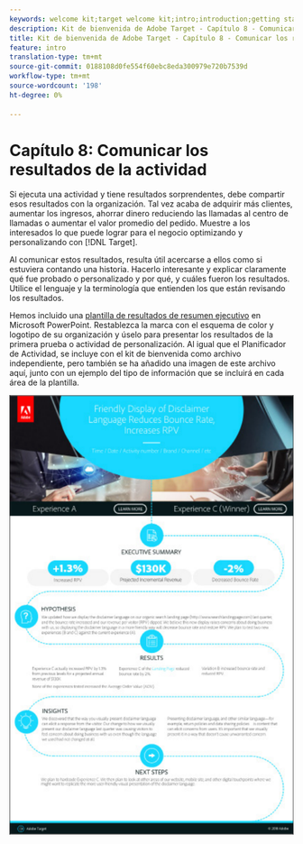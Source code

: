 ```yaml
---
keywords: welcome kit;target welcome kit;intro;introduction;getting started
description: Kit de bienvenida de Adobe Target - Capítulo 8 - Comunicar los resultados de su actividad
title: Kit de bienvenida de Adobe Target - Capítulo 8 - Comunicar los resultados de su actividad
feature: intro
translation-type: tm+mt
source-git-commit: 0188108d0fe554f60ebc8eda300979e720b7539d
workflow-type: tm+mt
source-wordcount: '198'
ht-degree: 0%

---
```



# Capítulo 8: Comunicar los resultados de la actividad

Si ejecuta una actividad y tiene resultados sorprendentes, debe compartir esos resultados con la organización. Tal vez acaba de adquirir más clientes, aumentar los ingresos, ahorrar dinero reduciendo las llamadas al centro de llamadas o aumentar el valor promedio del pedido. Muestre a los interesados lo que puede lograr para el negocio optimizando y personalizando con [!DNL Target].

Al comunicar estos resultados, resulta útil acercarse a ellos como si estuviera contando una historia. Hacerlo interesante y explicar claramente qué fue probado o personalizado y por qué, y cuáles fueron los resultados. Utilice el lenguaje y la terminología que entienden los que están revisando los resultados.

Hemos incluido una [plantilla de resultados de resumen ejecutivo](/help/assets/executive-summary.zip) en Microsoft PowerPoint. Restablezca la marca con el esquema de color y logotipo de su organización y úselo para presentar los resultados de la primera prueba o actividad de personalización. Al igual que el Planificador de Actividad, se incluye con el kit de bienvenida como archivo independiente, pero también se ha añadido una imagen de este archivo aquí, junto con un ejemplo del tipo de información que se incluirá en cada área de la plantilla.

![Informe resumido ejecutivo](/help/c-intro/assets/executive-summary-report.png)